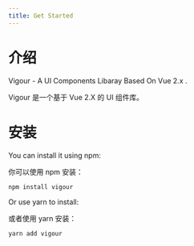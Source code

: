 ```yaml
---
title: Get Started
---
```


# 介绍

Vigour - A UI Components Libaray Based On Vue 2.x .

Vigour 是一个基于 Vue 2.X 的 UI 组件库。

# 安装

You can install it using npm:

你可以使用 npm 安装：

```
npm install vigour
```

Or use yarn to install:

或者使用 yarn 安装：

```
yarn add vigour
```